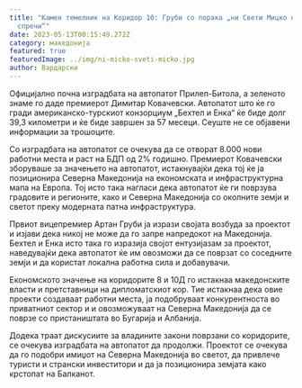 ```yaml
---
title: "Камен темелник на Коридор 10: Груби со порака „ни Свети Мицко нема да не
  спречи“"
date: 2023-05-13T00:15:49.272Z
category: македонија
featured: true
featuredImage: ../img/ni-micko-sveti-micko.jpg
author: Вардарски
---
```

Официјално почна изградбата на автопатот Прилеп-Битола, а зеленото знаме го даде премиерот Димитар Ковачевски. Автопатот што ќе го гради американско-турскиот конзорциум „Бехтел и Енка“ ќе биде долг 39,3 километри и ќе биде завршен за 57 месеци. Сеуште не се објавени информации за трошоците.

Со изградбата на автопатот се очекува да се отворат 8.000 нови работни места и раст на БДП од 2% годишно. Премиерот Ковачевски зборуваше за значењето на автопатот, истакнувајќи дека тој ќе ја позиционира Северна Македонија на економската и инфраструктурна мапа на Европа. Тој исто така нагласи дека автопатот ќе ги поврзува градовите и регионите, како и Северна Македонија со околните земји и светот преку модерната патна инфраструктура.

Првиот вицепремиер Артан Груби ја изрази својата возбуда за проектот и изјави дека никој не може да го запре напредокот на Македонија. Бехтел и Енка исто така го изразија својот ентузијазам за проектот, наведувајќи дека автопатот ќе им овозможи да се поврзат со соседните земји и да користат локална работна сила и добавувачи.

Економското значење на коридорите 8 и 10Д го истакнаа македонските власти и претставници на дипломатскиот кор. Тие истакнаа дека овие проекти создаваат работни места, ја подобруваат конкурентноста во приватниот сектор и и овозможуваат на Северна Македонија да се поврзе со пристаништата во Бугарија и Албанија.

Додека траат дискусиите за владините закони поврзани со коридорите, се очекува изградбата на автопатот да продолжи. Проектот се очекува да го подобри имиџот на Северна Македонија во светот, да привлече туристи и странски инвеститори и да ја позиционира земјата како крстопат на Балканот.